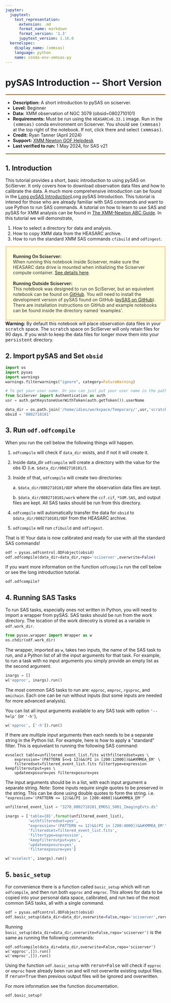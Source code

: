 ```yaml
---
jupyter:
  jupytext:
    text_representation:
      extension: .md
      format_name: markdown
      format_version: '1.3'
      jupytext_version: 1.16.0
  kernelspec:
    display_name: (xmmsas)
    language: python
    name: conda-env-xmmsas-py
---
```


# pySAS Introduction -- Short Version
<hr style="border: 2px solid #fadbac" />

- **Description:** A short introduction to pySAS on sciserver.
- **Level:** Beginner
- **Data:** XMM observation of NGC 3079 (obsid=0802710101)
- **Requirements:** Must be run using the `HEASARCv6.33.1` image. Run in the <tt>(xmmsas)</tt> conda environment on Sciserver. You should see <tt>(xmmsas)</tt> at the top right of the notebook. If not, click there and select <tt>(xmmsas)</tt>.
- **Credit:** Ryan Tanner (April 2024)
- **Support:** <a href="https://heasarc.gsfc.nasa.gov/docs/xmm/xmm_helpdesk.html">XMM Newton GOF Helpdesk</a>
- **Last verified to run:** 1 May 2024, for SAS v21

<hr style="border: 2px solid #fadbac" />


## 1. Introduction
This tutorial provides a short, basic introduction to using pySAS on SciServer. It only covers how to download observation data files and how to calibrate the data.  A much more comprehensive introduction can be found in the [Long pySAS Introduction](./analysis-xmm-long-intro.md "Long pySAS Intro")Long pySAS Introduction</a>. This tutorial is intened for those who are already familiar with SAS commands and want to use Python to run SAS commands. A tutorial on how to learn to use SAS and pySAS for XMM analysis can be found in [The XMM-Newton ABC Guide](./analysis-xmm-ABC-guide-ch6-p1.md "XMM ABC Guide"). In this tutorial we will demonstrate,

1. How to select a directory for data and analysis.
2. How to copy XMM data from the HEASARC archive.
3. How to run the standard XMM SAS commands `cfibuild` and `odfingest`.

<div style='color: #333; background: #ffffdf; padding:20px; border: 4px solid #fadbac'>
<b>Running On Sciserver:</b><br>
When running this notebook inside Sciserver, make sure the HEASARC data drive is mounted when initializing the Sciserver compute container. <a href='https://heasarc.gsfc.nasa.gov/docs/sciserver/'>See details here</a>.
<br><br>
<b>Running Outside Sciserver:</b><br>
This notebook was designed to run on SciServer, but an equivelent notebook can be found on <a href="https://github.com/XMMGOF/pysas">GitHub</a>. You will need to install the development version of pySAS found on GitHub (<a href="https://github.com/XMMGOF/pysas">pySAS on GitHub</a>). There are installation instructions on GitHub and example notebooks can be found inside the directory named 'examples'.
<br>
</div>

<div class="alert alert-block alert-warning">
    <b>Warning:</b> By default this notebook will place observation data files in your <tt>scratch</tt> space. The <tt>scratch</tt> space on SciServer will only retain files for 90 days. If you wish to keep the data files for longer move them into your <tt>persistent</tt> directory.
</div>


## 2. Import pySAS and Set `obsid`

```python
import os
import pysas
import warnings
warnings.filterwarnings("ignore", category=FutureWarning)

# To get your user name. Or you can just put your user name in the path for your data.
from SciServer import Authentication as auth
usr = auth.getKeystoneUserWithToken(auth.getToken()).userName

data_dir = os.path.join('/home/idies/workspace/Temporary/',usr,'scratch/xmm_data')
obsid = '0802710101'
```

## 3. Run `odf.odfcompile`

When you run the cell below the following things will happen.

1. `odfcompile` will check if `data_dir` exists, and if not it will create it.
2. Inside data_dir `odfcompile` will create a directory with the value for the obs ID (i.e. `$data_dir/0802710101/`).
3. Inside of that, `odfcompile` will create two directories:

    a. `$data_dir/0802710101/ODF` where the observation data files are kept.
    
    b. `$data_dir/0802710101/work` where the `ccf.cif`, `*SUM.SAS`, and output files are kept. All SAS tasks should be run from this directory.
4. `odfcompile` will automatically transfer the data for `obsid` to `$data_dir/0802710101/ODF` from the HEASARC archive.
5. `odfcompile` will run `cfibuild` and `odfingest`.

That is it! Your data is now calibrated and ready for use with all the standard SAS commands!

```python
odf = pysas.odfcontrol.ODFobject(obsid)
odf.odfcompile(data_dir=data_dir,repo='sciserver',overwrite=False)
```

If you want more information on the function `odfcompile` run the cell below or see the long introduction tutorial.

```python
odf.odfcompile?
```

## 4. Running SAS Tasks
To run SAS tasks, especially ones not written in Python, you will need to import a wrapper from pySAS. SAS tasks should be run from the work directory. The location of the work direcotry is stored as a variable in `odf.work_dir`.

```python
from pysas.wrapper import Wrapper as w
os.chdir(odf.work_dir)
```

The wrapper, imported as `w`, takes two inputs, the name of the SAS task to run, and a Python list of all the input arguments for that task. For example, to run a task with no input arguments you simply provide an empty list as the second argument.

```python
inargs = []
w('epproc', inargs).run()
```

The most common SAS tasks to run are: `epproc`, `emproc`, `rgsproc`, and `omichain`. Each one can be run without inputs (but some inputs are needed for more advanced analysis).

You can list all input arguments available to any SAS task with option `'--help'` (or `'-h'`),

```python
w('epproc', ['-h']).run()
```

If there are multiple input arguments then each needs to be a separate string in the Python list. For example, here is how to apply a "standard" filter. This is equivelant to running the following SAS command:

```
evselect table=unfiltered_event_list.fits withfilteredset=yes \
    expression='(PATTERN $<=$ 12)&&(PI in [200:12000])&&#XMMEA_EM' \
    filteredset=filtered_event_list.fits filtertype=expression keepfilteroutput=yes \
    updateexposure=yes filterexposure=yes
```

The input arguments should be in a list, with each input argument a separate string. Note: Some inputs require single quotes to be preserved in the string. This can be done using double quotes to form the string. i.e. `"expression='(PATTERN <= 12)&&(PI in [200:4000])&&#XMMEA_EM'"`

```python
unfiltered_event_list = "3278_0802710101_EMOS1_S001_ImagingEvts.ds"

inargs = ['table={0}'.format(unfiltered_event_list), 
          'withfilteredset=yes', 
          "expression='(PATTERN <= 12)&&(PI in [200:4000])&&#XMMEA_EM'", 
          'filteredset=filtered_event_list.fits', 
          'filtertype=expression', 
          'keepfilteroutput=yes', 
          'updateexposure=yes', 
          'filterexposure=yes']

w('evselect', inargs).run()
```

## 5. `basic_setup`


For convenience there is a function called `basic_setup` which will run `odfcompile`, and then run both `epproc` and `emproc`. This allows for data to be copied into your personal data space, calibrated, and run two of the most common SAS tasks, all with a single command.

```python
odf = pysas.odfcontrol.ODFobject(obsid)
odf.basic_setup(data_dir=data_dir,overwrite=False,repo='sciserver',rerun=False)
```

Running `basic_setup(data_dir=data_dir,overwrite=False,repo='sciserver')` is the same as running the following commands:

    odf.odfcompile(data_dir=data_dir,overwrite=False,repo='sciserver')
    w('epproc',[]).run()
    w('emproc',[]).run()
    
Using the function `odf.basic_setup` with <tt>rerun=False</tt> will check if `epproc` or `emproc` have already been run and will not overwrite existing output files. If <tt>rerun=True</tt> then previous output files will be ignored and overwritten.
    
For more information see the function documentation.

```python
odf.basic_setup?
```
